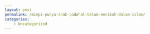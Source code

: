 ```yaml
---
layout: post
permalink: /mimpi-punya-anak-padahal-belum-menikah-dalam-islam/
categories:
    - Uncategorized
---
```


